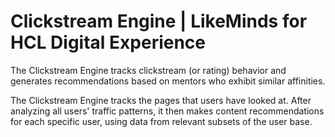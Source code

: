 # Clickstream Engine | LikeMinds for HCL Digital Experience

The Clickstream Engine tracks clickstream (or rating) behavior and generates recommendations based on mentors who exhibit similar affinities.

The Clickstream Engine tracks the pages that users have looked at. After analyzing all users' traffic patterns, it then makes content recommendations for each specific user, using data from relevant subsets of the user base.



